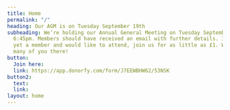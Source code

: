 ```yaml
---
title: Home
permalink: "/"
heading: Our AGM is on Tuesday September 19th
subheading: We’re holding our Annual General Meeting on Tuesday September 19th at
  6:45pm. Members should have received an email with further details. If you’re not
  yet a member and would like to attend, join us for as little as £1. We hope to see
  many of you there!
button:
  Join here: 
  link: https://app.donorfy.com/form/J7EEWBHW62/53NSK
button2:
  text: 
  link: 
layout: home
---
```


